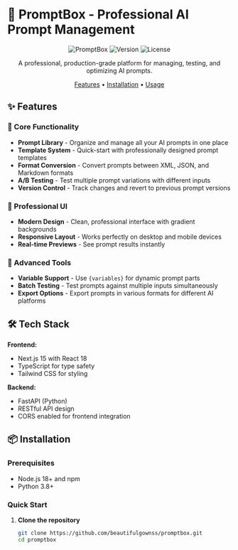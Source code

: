 # 🚀 PromptBox - Professional AI Prompt Management

<div align="center">

![PromptBox](https://img.shields.io/badge/PromptBox-AI%20Prompt%20Manager-blue)
![Version](https://img.shields.io/badge/version-1.0.0-green)
![License](https://img.shields.io/badge/license-MIT-lightgrey)

A professional, production-grade platform for managing, testing, and optimizing AI prompts.

[Features](#features) • [Installation](#installation) • [Usage](#usage)

</div>

## ✨ Features

### 🎯 Core Functionality
- **Prompt Library** - Organize and manage all your AI prompts in one place
- **Template System** - Quick-start with professionally designed prompt templates
- **Format Conversion** - Convert prompts between XML, JSON, and Markdown formats
- **A/B Testing** - Test multiple prompt variations with different inputs
- **Version Control** - Track changes and revert to previous prompt versions

### 🎨 Professional UI
- **Modern Design** - Clean, professional interface with gradient backgrounds
- **Responsive Layout** - Works perfectly on desktop and mobile devices
- **Real-time Previews** - See prompt results instantly

### 🔧 Advanced Tools
- **Variable Support** - Use `{variables}` for dynamic prompt parts
- **Batch Testing** - Test prompts against multiple inputs simultaneously
- **Export Options** - Export prompts in various formats for different AI platforms

## 🛠️ Tech Stack

**Frontend:**
- Next.js 15 with React 18
- TypeScript for type safety
- Tailwind CSS for styling

**Backend:**
- FastAPI (Python)
- RESTful API design
- CORS enabled for frontend integration

## 📦 Installation

### Prerequisites
- Node.js 18+ and npm
- Python 3.8+

### Quick Start

1. **Clone the repository**
   ```bash
   git clone https://github.com/beautifulgownss/promptbox.git
   cd promptbox
